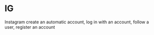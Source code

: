 # IG
Instagram
create an automatic account,     log in with an account,      follow a user, register an account
